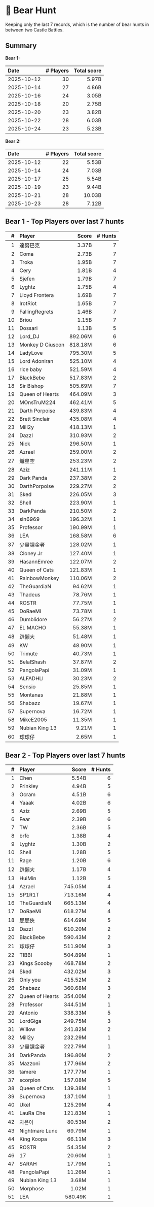 # 🐻 Bear Hunt

Keeping only the last 7 records, which is the number of bear hunts in between two Castle Battles.

## Summary

**Bear 1:**

<!-- [[[cog
from analysis import summary, as_markdown_table
print(
  as_markdown_table(
    summary(bear=1),
    columns=["Date", "# Players", "Total score"],
    justifys=["left", "right", "right"],
  )
)
]]] -->

| Date | # Players | Total score |
| :--- | ---: | ---: |
| 2025-10-12 | 30 | 5.97B |
| 2025-10-14 | 27 | 4.86B |
| 2025-10-16 | 24 | 3.05B |
| 2025-10-18 | 20 | 2.75B |
| 2025-10-20 | 23 | 3.82B |
| 2025-10-22 | 28 | 6.03B |
| 2025-10-24 | 23 | 5.23B |

<!-- [[[end]]] -->

**Bear 2:**

<!-- [[[cog
from analysis import summary, as_markdown_table
print(
  as_markdown_table(
    summary(bear=2),
    columns=["Date", "# Players", "Total score"],
    justifys=["left", "right", "right"],
  )
)
]]] -->

| Date | # Players | Total score |
| :--- | ---: | ---: |
| 2025-10-12 | 22 | 5.53B |
| 2025-10-14 | 24 | 7.03B |
| 2025-10-17 | 25 | 5.54B |
| 2025-10-19 | 23 | 9.44B |
| 2025-10-21 | 28 | 10.03B |
| 2025-10-23 | 28 | 7.12B |

<!-- [[[end]]] -->

## Bear 1 - Top Players over last 7 hunts

<!-- [[[cog
from analysis import players_records, as_markdown_table
print(
  as_markdown_table(
    players_records(bear=1, n_lasts=7),
    columns=["#", "Player", "Score", "# Hunts"],
    justifys=["right", "left", "right", "right"],
  )
)
]]] -->

| # | Player | Score | # Hunts |
| ---: | :--- | ---: | ---: |
| 1 | 達努巴克 | 3.37B | 7 |
| 2 | Coma | 2.73B | 7 |
| 3 | Troka | 1.95B | 7 |
| 4 | Cery | 1.81B | 4 |
| 5 | Sjefen | 1.79B | 7 |
| 6 | Lyghtz | 1.75B | 4 |
| 7 | Lloyd Frontera | 1.69B | 7 |
| 8 | IrotRiot | 1.65B | 7 |
| 9 | FallingRegrets | 1.46B | 7 |
| 10 | Briou | 1.15B | 7 |
| 11 | Dossari | 1.13B | 5 |
| 12 | Lord_DJ | 892.06M | 6 |
| 13 | Monkey D Ciuscon | 818.18M | 6 |
| 14 | LadyLove | 795.30M | 5 |
| 15 | Lord Adoniran | 525.10M | 4 |
| 16 | rice baby | 521.59M | 4 |
| 17 | BlackBebe | 517.83M | 2 |
| 18 | Sir Bishop | 505.69M | 7 |
| 19 | Queen of Hearts | 464.09M | 3 |
| 20 | MOnsTruM224 | 462.41M | 5 |
| 21 | Darth Porpoise | 439.83M | 4 |
| 22 | Brett Sinclair | 435.08M | 4 |
| 23 | Mill2y | 418.13M | 1 |
| 24 | Dazzl | 310.93M | 2 |
| 25 | Nick | 296.50M | 1 |
| 26 | Azrael | 259.00M | 2 |
| 27 | 熾星空 | 253.23M | 2 |
| 28 | Aziz | 241.11M | 1 |
| 29 | Dark Panda | 237.38M | 2 |
| 30 | DarthPorpoise | 229.27M | 2 |
| 31 | Sked | 226.05M | 3 |
| 32 | Shell | 223.90M | 1 |
| 33 | DarkPanda | 210.50M | 2 |
| 34 | sin6969 | 196.32M | 1 |
| 35 | Professor | 190.99M | 1 |
| 36 | LEA | 168.58M | 6 |
| 37 | 少量課金者 | 128.02M | 1 |
| 38 | Cloney Jr | 127.40M | 1 |
| 39 | HasannEmree | 122.07M | 2 |
| 40 | Queen of Cats | 121.83M | 1 |
| 41 | RainbowMonkey | 110.06M | 2 |
| 42 | TheGuardiaN | 94.62M | 1 |
| 43 | Thadeus | 78.76M | 1 |
| 44 | ROSTR | 77.75M | 1 |
| 45 | DoRaeMi | 73.78M | 1 |
| 46 | Dumblidore | 56.27M | 2 |
| 47 | EL MACHO | 55.38M | 1 |
| 48 | 趴懶大 | 51.48M | 1 |
| 49 | KW | 48.90M | 1 |
| 50 | Trimute | 40.73M | 1 |
| 51 | BelalShash | 37.87M | 2 |
| 52 | PangolaPapi | 31.09M | 1 |
| 53 | ALFADHLI | 30.23M | 2 |
| 54 | Sensio | 25.85M | 1 |
| 55 | Montanas | 21.88M | 1 |
| 56 | Shabazz | 19.67M | 1 |
| 57 | Supernova | 16.72M | 1 |
| 58 | MikeE2005 | 11.35M | 1 |
| 59 | Nubian King 13 | 9.21M | 1 |
| 60 | 球球仔 | 2.65M | 1 |

<!-- [[[end]]] -->

## Bear 2 - Top Players over last 7 hunts

<!-- [[[cog
from analysis import players_records, as_markdown_table
print(
  as_markdown_table(
    players_records(bear=2, n_lasts=7),
    columns=["#", "Player", "Score", "# Hunts"],
    justifys=["right", "left", "right", "right"],
  )
)
]]] -->

| # | Player | Score | # Hunts |
| ---: | :--- | ---: | ---: |
| 1 | Chen | 5.54B | 6 |
| 2 | Frinkley | 4.94B | 5 |
| 3 | Ocram | 4.51B | 6 |
| 4 | Yaaak | 4.02B | 6 |
| 5 | Aziz | 2.69B | 5 |
| 6 | Fear | 2.39B | 6 |
| 7 | TW | 2.36B | 5 |
| 8 | brfc | 1.38B | 4 |
| 9 | Lyghtz | 1.30B | 2 |
| 10 | Shell | 1.28B | 5 |
| 11 | Rage | 1.20B | 6 |
| 12 | 趴懶大 | 1.17B | 4 |
| 13 | HuiMin | 1.12B | 5 |
| 14 | Azrael | 745.05M | 4 |
| 15 | SP1R1T | 713.16M | 4 |
| 16 | TheGuardiaN | 665.13M | 4 |
| 17 | DoRaeMi | 618.27M | 4 |
| 18 | 屁屁俠 | 614.69M | 5 |
| 19 | Dazzl | 610.20M | 2 |
| 20 | BlackBebe | 590.43M | 2 |
| 21 | 球球仔 | 511.90M | 3 |
| 22 | TIBBI | 504.89M | 1 |
| 23 | Kings Scooby | 468.78M | 2 |
| 24 | Sked | 432.02M | 3 |
| 25 | Only you | 415.52M | 2 |
| 26 | Shabazz | 360.68M | 3 |
| 27 | Queen of Hearts | 354.00M | 2 |
| 28 | Professor | 344.51M | 1 |
| 29 | Antonio | 338.33M | 5 |
| 30 | LordGiga | 249.75M | 3 |
| 31 | Willow | 241.82M | 2 |
| 32 | Mill2y | 232.29M | 1 |
| 33 | 少量課金者 | 222.79M | 1 |
| 34 | DarkPanda | 196.80M | 2 |
| 35 | Mazzoni | 177.96M | 2 |
| 36 | tamere | 177.77M | 1 |
| 37 | scorpion | 157.08M | 5 |
| 38 | Queen of Cats | 139.38M | 1 |
| 39 | Supernova | 137.10M | 1 |
| 40 | Ukel | 125.29M | 4 |
| 41 | LauRa Che | 121.83M | 1 |
| 42 | 차은아 | 80.53M | 2 |
| 43 | Nightmare Lune | 69.79M | 1 |
| 44 | King Koopa | 66.11M | 3 |
| 45 | ROSTR | 54.35M | 2 |
| 46 | 17 | 20.60M | 1 |
| 47 | SARAH | 17.79M | 1 |
| 48 | PangolaPapi | 11.26M | 1 |
| 49 | Nubian King 13 | 3.68M | 1 |
| 50 | Morphose | 1.02M | 1 |
| 51 | LEA | 580.49K | 1 |

<!-- [[[end]]] -->

